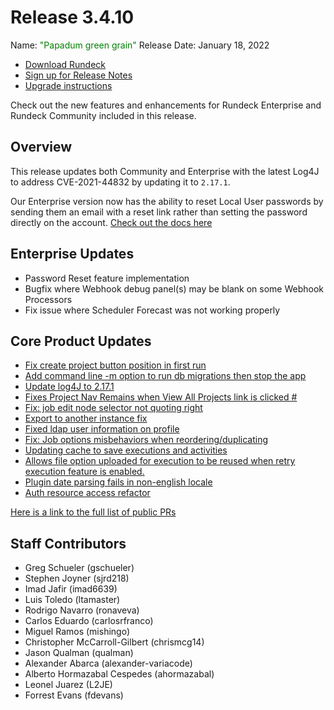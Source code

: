 # Release 3.4.10

Name: <span style="color: green"><span class="glyphicon glyphicon-grain"></span> "Papadum green grain"</span>
Release Date: January 18, 2022

- [Download Rundeck](https://download.rundeck.com/)
- [Sign up for Release Notes](https://www.rundeck.com/release-notes-signup)
- [Upgrade instructions](/upgrading/index.md)

Check out the new features and enhancements for Rundeck Enterprise and Rundeck Community included in this release.

## Overview

This release updates both Community and Enterprise with the latest Log4J to address CVE-2021-44832 by updating it to `2.17.1`.

Our Enterprise version now has the ability to reset Local User passwords by sending them an email with a reset link rather than setting the password directly on the account.  [Check out the docs here](/manual/user-management/password-reset.md)

## Enterprise Updates

* Password Reset feature implementation
* Bugfix where Webhook debug panel(s) may be blank on some Webhook Processors
* Fix issue where Scheduler Forecast was not working properly


## Core Product Updates

* [Fix create project button position in first run](https://github.com/rundeck/rundeck/pull/7482)
* [Add command line -m option to run db migrations then stop the app](https://github.com/rundeck/rundeck/pull/7476)
* [Update log4J to 2.17.1](https://github.com/rundeck/rundeck/pull/7466)
* [Fixes Project Nav Remains when View All Projects link is clicked #](https://github.com/rundeck/rundeck/pull/7465)
* [Fix: job edit node selector not quoting right](https://github.com/rundeck/rundeck/pull/7462)
* [Export to another instance fix](https://github.com/rundeck/rundeck/pull/7436)
* [Fixed ldap user information on profile](https://github.com/rundeck/rundeck/pull/7434)
* [Fix: Job options misbehaviors when reordering/duplicating](https://github.com/rundeck/rundeck/pull/7420)
* [Updating cache to save executions and activities](https://github.com/rundeck/rundeck/pull/7407)
* [Allows file option uploaded for execution to be reused when retry execution feature is enabled.](https://github.com/rundeck/rundeck/pull/7402)
* [Plugin date parsing fails in non-english locale](https://github.com/rundeck/rundeck/pull/7400)
* [Auth resource access refactor](https://github.com/rundeck/rundeck/pull/7281)



[Here is a link to the full list of public PRs](https://github.com/rundeck/rundeck/pulls?q=is%3Apr+milestone%3A3.4.10+is%3Aclosed)

## Staff Contributors

* Greg Schueler (gschueler)
* Stephen Joyner (sjrd218)
* Imad Jafir (imad6639)
* Luis Toledo (ltamaster)
* Rodrigo Navarro (ronaveva)
* Carlos Eduardo (carlosrfranco)
* Miguel Ramos (mishingo)
* Christopher McCarroll-Gilbert (chrismcg14)
* Jason Qualman (qualman)
* Alexander Abarca (alexander-variacode)
* Alberto Hormazabal Cespedes (ahormazabal)
* Leonel Juarez (L2JE)
* Forrest Evans (fdevans)
